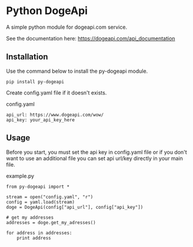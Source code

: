# Python DogeApi

A simple python module for dogeapi.com service.

See the documentation here: https://dogeapi.com/api_documentation

## Installation

Use the command below to install the py-dogeapi module.

    pip install py-dogeapi

Create config.yaml file if it doesn't exists.

config.yaml

    api_url: https://www.dogeapi.com/wow/
    api_key: your_api_key_here

## Usage

Before you start, you must set the api key in config.yaml file or if you don't want to use an additional file you can set api url/key directly in your main file.

example.py

    from py-dogeapi import *
    
    stream = open("config.yaml", "r")
    config = yaml.load(stream)
    doge = DogeApi(config["api_url"], config["api_key"])
    
    # get my addresses
    addresses = doge.get_my_adresses()

    for address in addresses:
    	print address
